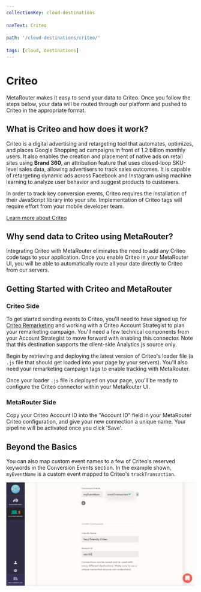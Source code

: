 ```yaml
---
collectionKey: cloud-destinations

navText: Criteo

path: '/cloud-destinations/criteo/'

tags: [cloud, destinations]
---
```


# Criteo

MetaRouter makes it easy to send your data to Criteo. Once you follow the steps below, your data will be routed through our platform and pushed to Criteo in the appropriate format.

## What is Criteo and how does it work?

Criteo is a digital advertising and retargeting tool that automates, optimizes, and places Google Shopping ad campaigns in front of 1.2 billion monthly users. It also enables the creation and placement of native ads on retail sites using **Brand 360**, an attribution feature that uses closed-loop SKU-level sales data, allowing advertisers to track sales outcomes. It is capable of retargeting dynamic ads across Facebook and Instagram using machine learning to analyze user behavior and suggest products to customers.

In order to track key conversion events, Criteo requires the installation of their JavaScript library into your site. Implementation of Criteo tags will require effort from your mobile developer team.

[Learn more about Criteo](https://www.criteo.com/)

## Why send data to Criteo using MetaRouter?

Integrating Criteo with MetaRouter eliminates the need to add any Criteo code tags to your application. Once you enable Criteo in your MetaRouter UI, you will be able to automatically route all your date directly to Criteo from our servers.

## Getting Started with Criteo and MetaRouter

### Criteo Side

To get started sending events to Criteo, you'll need to have signed up for [Criteo Remarketing](http://www.criteo.com/) and working with a Criteo Account Strategist to plan your remarketing campaign. You'll need a few technical components from your Account Strategist to move forward with enabling this connector. Note that this destination supports the client-side Analytics.js source only.

Begin by retrieving and deploying the latest version of Criteo's loader file (a `.js` file that should get loaded into your page by your servers). You'll also need your remarketing campaign tags to enable tracking with MetaRouter.

Once your loader `.js` file is deployed on your page, you'll be ready to configure the Criteo connector within your MetaRouter UI.

### MetaRouter Side

Copy your Criteo Account ID into the "Account ID" field in your MetaRouter Criteo configuration, and give your new connection a unique name. Your pipeline will be activated once you click 'Save'.

## Beyond the Basics

You can also map custom event names to a few of Criteo's reserved keywords in the Conversion Events section. In the example shown, `myEventName` is a custom event mapped to Criteo's `trackTransaction`.

![criteo1](/images/criteo1v2.png)
